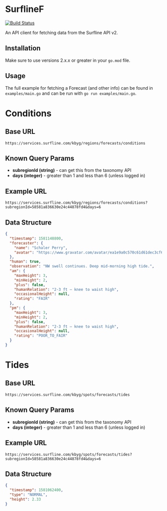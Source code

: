 # SurflineF

[![Build Status](https://travis-ci.org/mhelmetag/surflinef.svg?branch=master)](https://travis-ci.org/mhelmetag/surflinef)

An API client for fetching data from the Surfline API v2.

## Installation

Make sure to use versions 2.x.x or greater in your `go.mod` file.

## Usage

The full example for fetching a Forecast (and other info) can be found in `examples/main.go` and can be run with `go run examples/main.go`.

# Conditions

## Base URL

`https://services.surfline.com/kbyg/regions/forecasts/conditions`

## Known Query Params

- **subregionId (string)** - can get this from the taxonomy API
- **days (integer)** - greater than 1 and less than 6 (unless logged in)

## Example URL

`https://services.surfline.com/kbyg/regions/forecasts/conditions?subregionId=58581a836630e24c44878fd4&days=6`

## Data Structure

```json
{
  "timestamp": 1581148800,
  "forecaster": {
    "name": "Schaler Perry",
    "avatar": "https://www.gravatar.com/avatar/ea1e9a0c570c61d61dec3cf6ea26a85e?d=mm"
  },
  "human": true,
  "observation": "NW swell continues. Deep mid-morning high tide.",
  "am": {
    "maxHeight": 3,
    "minHeight": 2,
    "plus": false,
    "humanRelation": "2-3 ft – knee to waist high",
    "occasionalHeight": null,
    "rating": "FAIR"
  },
  "pm": {
    "maxHeight": 3,
    "minHeight": 2,
    "plus": false,
    "humanRelation": "2-3 ft – knee to waist high",
    "occasionalHeight": null,
    "rating": "POOR_TO_FAIR"
  }
}
```

# Tides

## Base URL

`https://services.surfline.com/kbyg/spots/forecasts/tides`

## Known Query Params

- **subregionId (string)** - can get this from the taxonomy API
- **days (integer)** - greater than 1 and less than 6 (unless logged in)

## Example URL

`https://services.surfline.com/kbyg/spots/forecasts/tides?subregionId=58581a836630e24c44878fd4&days=6`

## Data Structure

```json
{
  "timestamp": 1581062400,
  "type": "NORMAL",
  "height": 2.33
}
```
